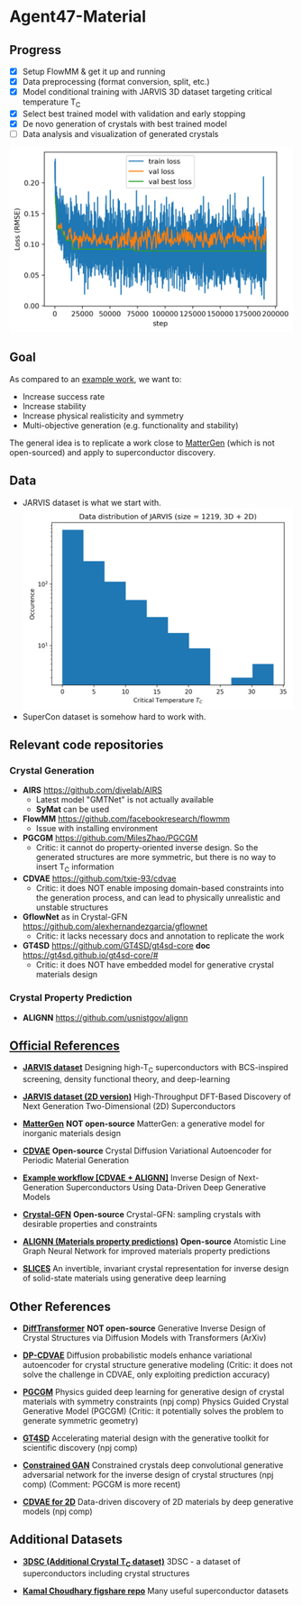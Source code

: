 # Agent47-Material

## Progress

- [x] Setup FlowMM & get it up and running
- [x] Data preprocessing (format conversion, split, etc.)
- [x] Model conditional training with JARVIS 3D dataset targeting critical temperature T<sub>C</sub>
- [x] Select best trained model with validation and early stopping
- [x] De novo generation of crystals with best trained model
- [ ] Data analysis and visualization of generated crystals

![training-curve](figure/training-curve.png)

## Goal

As compared to an [example work](https://pubs.acs.org/doi/10.1021/acs.jpclett.3c01260), we want to:

- Increase success rate
- Increase stability
- Increase physical realisticity and symmetry
- Multi-objective generation (e.g. functionality and stability)

The general idea is to replicate a work close to [MatterGen](https://arxiv.org/abs/2312.03687) (which is not open-sourced) and apply to superconductor discovery.

## Data

- JARVIS dataset is what we start with.
![jarvis-hist](figure/jarvis-hist.png)
- SuperCon dataset is somehow hard to work with.

## Relevant code repositories

### Crystal Generation

- **AIRS** https://github.com/divelab/AIRS
    - Latest model "GMTNet" is not actually available
    - **SyMat** can be used
- **FlowMM** https://github.com/facebookresearch/flowmm
    - Issue with installing environment
- **PGCGM** https://github.com/MilesZhao/PGCGM
    - Critic: it cannot do property-oriented inverse design. So the generated structures are more symmetric, but there is no way to insert T<sub>C</sub> information
- **CDVAE** https://github.com/txie-93/cdvae
    - Critic: it does NOT enable imposing domain-based constraints into the generation process, and can lead to physically unrealistic and unstable structures
- **GflowNet** as in Crystal-GFN https://github.com/alexhernandezgarcia/gflownet
    - Critic: it lacks necessary docs and annotation to replicate the work
- **GT4SD** https://github.com/GT4SD/gt4sd-core **doc** https://gt4sd.github.io/gt4sd-core/#
    - Critic: it does NOT have embedded model for generative crystal materials design

### Crystal Property Prediction

- **ALIGNN** https://github.com/usnistgov/alignn

## [Official References](https://ai4science.io/2024physics.html)

- **[JARVIS dataset](https://www.nature.com/articles/s41524-022-00933-1)** Designing high-T<sub>C</sub> superconductors with BCS-inspired screening, density functional theory, and deep-learning

- **[JARVIS dataset (2D version)](https://pubs.acs.org/doi/10.1021/acs.nanolett.2c04420)** High-Throughput DFT-Based Discovery of Next Generation Two-Dimensional (2D) Superconductors

- **[MatterGen](https://arxiv.org/abs/2312.03687)** **NOT open-source** MatterGen: a generative model for inorganic materials design

- **[CDVAE](https://arxiv.org/abs/2110.06197)** **Open-source** Crystal Diffusion Variational Autoencoder for Periodic Material Generation 

- **[Example workflow [CDVAE + ALIGNN]](https://pubs.acs.org/doi/10.1021/acs.jpclett.3c01260)** Inverse Design of Next-Generation Superconductors Using Data-Driven Deep Generative Models

- **[Crystal-GFN](https://arxiv.org/abs/2310.04925)** **Open-source** Crystal-GFN: sampling crystals with desirable properties and constraints

- **[ALIGNN (Materials property predictions)](https://www.nature.com/articles/s41524-021-00650-1)** **Open-source** Atomistic Line Graph Neural Network for improved materials property predictions

- **[SLICES](https://www.nature.com/articles/s41467-023-42870-7)** An invertible, invariant crystal representation for inverse design of solid-state materials using generative deep learning

## Other References

- **[DiffTransformer](https://arxiv.org/abs/2406.09263)** **NOT open-source** Generative Inverse Design of Crystal Structures via Diffusion Models with Transformers (ArXiv)

- **[DP-CDVAE](https://www.nature.com/articles/s41598-024-51400-4)** Diffusion probabilistic models enhance variational autoencoder for crystal structure generative modeling (Critic: it does not solve the challenge in CDVAE, only exploiting prediction accuracy)

- **[PGCGM](https://www.nature.com/articles/s41524-023-00987-9)** Physics guided deep learning for generative design of crystal materials with symmetry constraints (npj comp) Physics Guided Crystal Generative Model (PGCGM) (Critic: it potentially solves the problem to generate symmetric geometry)

- **[GT4SD](https://www.nature.com/articles/s41524-023-01028-1)** Accelerating material design with the generative toolkit for scientific discovery (npj comp)

- **[Constrained GAN](https://www.nature.com/articles/s41524-021-00526-4)** Constrained crystals deep convolutional generative adversarial network for the inverse design of crystal structures (npj comp) (Comment: PGCGM is more recent)

- **[CDVAE for 2D](https://www.nature.com/articles/s41524-022-00923-3)** Data-driven discovery of 2D materials by deep generative models (npj comp)

## Additional Datasets

- **[3DSC (Additional Crystal T<sub>C</sub> dataset)](https://www.nature.com/articles/s41597-023-02721-y)** 3DSC - a dataset of superconductors including crystal structures

- **[Kamal Choudhary figshare repo](https://figshare.com/authors/Kamal_Choudhary/4445539)** Many useful superconductor datasets
